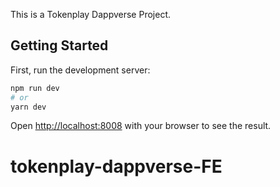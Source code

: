 This is a Tokenplay Dappverse Project.

## Getting Started

First, run the development server:

```bash
npm run dev
# or
yarn dev
```

Open [http://localhost:8008](http://localhost:8008) with your browser to see the result.
# tokenplay-dappverse-FE
